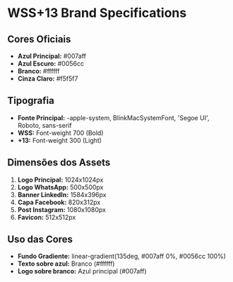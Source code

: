 # WSS+13 Brand Specifications

## Cores Oficiais
- **Azul Principal:** #007aff
- **Azul Escuro:** #0056cc
- **Branco:** #ffffff
- **Cinza Claro:** #f5f5f7

## Tipografia
- **Fonte Principal:** -apple-system, BlinkMacSystemFont, 'Segoe UI', Roboto, sans-serif
- **WSS:** Font-weight 700 (Bold)
- **+13:** Font-weight 300 (Light)

## Dimensões dos Assets
1. **Logo Principal:** 1024x1024px
2. **Logo WhatsApp:** 500x500px
3. **Banner LinkedIn:** 1584x396px
4. **Capa Facebook:** 820x312px
5. **Post Instagram:** 1080x1080px
6. **Favicon:** 512x512px

## Uso das Cores
- **Fundo Gradiente:** linear-gradient(135deg, #007aff 0%, #0056cc 100%)
- **Texto sobre azul:** Branco (#ffffff)
- **Logo sobre branco:** Azul principal (#007aff)
